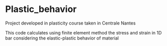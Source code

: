 # Plastic_behavior
Project developed in plasticity course taken in Centrale Nantes

This code calculates using finite element method the stress and strain in 1D bar
considering the elastic-plastic behavior of material
